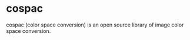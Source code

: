 cospac
======

cospac (color space conversion) is an open source library of image color space conversion.

